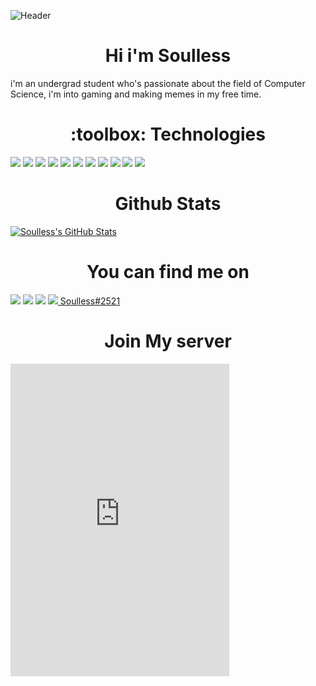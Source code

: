 ![Header](https://github.com/Soulless-404/Soulless-404/blob/main/logo.jpg)
<h1 align="center">Hi i'm Soulless</h1>
i'm an undergrad student who's passionate about the field of Computer Science, i'm into gaming and making memes in my free time.

<h1 align="center"> :toolbox: Technologies </h1>

![](https://img.shields.io/badge/OS-Ubuntu-informational?style=flat&logo=ubuntu&color=blueviolet)
![](https://img.shields.io/badge/Code-C-informational?style=flat&logo=C&color=blueviolet)
![](https://img.shields.io/badge/Code-CSS3-informational?style=flat&logo=css3&color=blueviolet)
![](https://img.shields.io/badge/Code-HTML5-informational?style=flat&logo=html5&color=blueviolet)
![](https://img.shields.io/badge/Code-Javascript-informational?style=flat&logo=javascript&color=blueviolet)
![](https://img.shields.io/badge/Code-Python-informational?style=flat&logo=python&color=blueviolet)
![](https://img.shields.io/badge/Code-Rust-informational?style=flat&logo=rust&color=blueviolet)
![](https://img.shields.io/badge/Code-Go-informational?style=flat&logo=go&color=blueviolet)
![](https://img.shields.io/badge/Code-Typescript-informational?style=flat&logo=typescript&color=blueviolet)
![](https://img.shields.io/badge/Bash-Shell-informational?style=flat&logo=shell&color=blueviolet)
![](https://img.shields.io/badge/Code-Assembly-informational?style=flat&logo=powershell&color=blueviolet)


<h1 align="center">Github Stats</h1>
<a href="https://github.com/Soulless-404/Soulless-404">
  <img align="center" src="https://github-readme-stats.vercel.app/api?username=Soulless-404&show_icons=true&line_height=27&count_private=true&title_color=ffffff&text_color=c9cacc&icon_color=2bbc8a&bg_color=1d1f21" alt="Soulless's GitHub Stats" />
</a>


<h1 align="center">You can find me on</h1>

<a href="https://steamcommunity.com/profiles/76561198206495973/"><img src="https://img.icons8.com/fluent/96/000000/steam.png"/></a>
<a href="https://www.instagram.com/real_muthafuckin_mishra/"><img src="https://img.icons8.com/cute-clipart/128/000000/instagram-new.png"/></a>
<a href="https://twitter.com/rahulmishra108"><img src="https://img.icons8.com/fluent/96/000000/twitter.png"/></a>
<a href=""><img src="https://img.icons8.com/cute-clipart/128/000000/discord-new-logo.png"/> Soulless#2521</a>

<h1 align="center">Join My server</h1>

<iframe src="https://discordapp.com/widget?id=743861236072185916&theme=dark" width="350" height="500" allowtransparency="true" frameborder="0" sandbox="allow-popups allow-popups-to-escape-sandbox allow-same-origin allow-scripts"></iframe>
